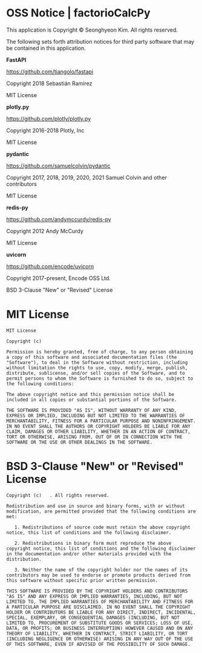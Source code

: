 # OSS Notice | factorioCalcPy #

This application is Copyright © Seonghyeon Kim. All rights reserved.

The following sets forth attribution notices for third party software that may be contained in this application.

 **FastAPI**

https://github.com/tiangolo/fastapi

Copyright 2018 Sebastián Ramírez

MIT License

 **plotly.py**

https://github.com/plotly/plotly.py

Copyright 2016-2018 Plotly, Inc

MIT License

 **pydantic**

https://github.com/samuelcolvin/pydantic

Copyright 2017, 2018, 2019, 2020, 2021 Samuel Colvin and other contributors

MIT License

 **redis-py**

https://github.com/andymccurdy/redis-py

Copyright 2012 Andy McCurdy

MIT License

**uvicorn**

https://github.com/encode/uvicorn

Copyright 2017-present, Encode OSS Ltd.

BSD 3-Clause "New" or "Revised" License


# MIT License #

``````````
MIT License

Copyright (c)  

Permission is hereby granted, free of charge, to any person obtaining a copy of this software and associated documentation files (the "Software"), to deal in the Software without restriction, including without limitation the rights to use, copy, modify, merge, publish, distribute, sublicense, and/or sell copies of the Software, and to permit persons to whom the Software is furnished to do so, subject to the following conditions:

The above copyright notice and this permission notice shall be included in all copies or substantial portions of the Software.

THE SOFTWARE IS PROVIDED "AS IS", WITHOUT WARRANTY OF ANY KIND, EXPRESS OR IMPLIED, INCLUDING BUT NOT LIMITED TO THE WARRANTIES OF MERCHANTABILITY, FITNESS FOR A PARTICULAR PURPOSE AND NONINFRINGEMENT. IN NO EVENT SHALL THE AUTHORS OR COPYRIGHT HOLDERS BE LIABLE FOR ANY CLAIM, DAMAGES OR OTHER LIABILITY, WHETHER IN AN ACTION OF CONTRACT, TORT OR OTHERWISE, ARISING FROM, OUT OF OR IN CONNECTION WITH THE SOFTWARE OR THE USE OR OTHER DEALINGS IN THE SOFTWARE.
``````````

# BSD 3-Clause "New" or "Revised" License #

``````````
Copyright (c)   . All rights reserved.

Redistribution and use in source and binary forms, with or without modification, are permitted provided that the following conditions are met:

   1. Redistributions of source code must retain the above copyright notice, this list of conditions and the following disclaimer.

   2. Redistributions in binary form must reproduce the above copyright notice, this list of conditions and the following disclaimer in the documentation and/or other materials provided with the distribution.

   3. Neither the name of the copyright holder nor the names of its contributors may be used to endorse or promote products derived from this software without specific prior written permission.

THIS SOFTWARE IS PROVIDED BY THE COPYRIGHT HOLDERS AND CONTRIBUTORS "AS IS" AND ANY EXPRESS OR IMPLIED WARRANTIES, INCLUDING, BUT NOT LIMITED TO, THE IMPLIED WARRANTIES OF MERCHANTABILITY AND FITNESS FOR A PARTICULAR PURPOSE ARE DISCLAIMED. IN NO EVENT SHALL THE COPYRIGHT HOLDER OR CONTRIBUTORS BE LIABLE FOR ANY DIRECT, INDIRECT, INCIDENTAL, SPECIAL, EXEMPLARY, OR CONSEQUENTIAL DAMAGES (INCLUDING, BUT NOT LIMITED TO, PROCUREMENT OF SUBSTITUTE GOODS OR SERVICES; LOSS OF USE, DATA, OR PROFITS; OR BUSINESS INTERRUPTION) HOWEVER CAUSED AND ON ANY THEORY OF LIABILITY, WHETHER IN CONTRACT, STRICT LIABILITY, OR TORT (INCLUDING NEGLIGENCE OR OTHERWISE) ARISING IN ANY WAY OUT OF THE USE OF THIS SOFTWARE, EVEN IF ADVISED OF THE POSSIBILITY OF SUCH DAMAGE.
``````````
